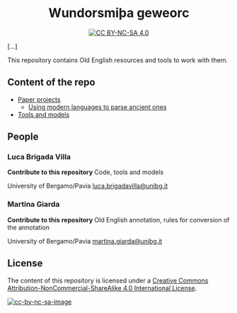 <div align="center">

# Wundorsmiþa geweorc

[![CC BY-NC-SA 4.0][cc-by-nc-sa-shield]][cc-by-nc-sa]

[cc-by-nc-sa]: http://creativecommons.org/licenses/by-nc-sa/4.0/
[cc-by-nc-sa-shield]: https://img.shields.io/badge/License-CC%20BY--NC--SA%204.0-lightgrey.svg
[cc-by-nc-sa-image]: https://licensebuttons.net/l/by-nc-sa/4.0/88x31.png

</div>

[...]

This repository contains Old English resources and tools to work with them.

## Content of the repo

 * [Paper projects](paper_projects)
 	 * [Using modern languages to parse ancient ones](papers_projects/parsing_oe_modern)
 * [Tools and models](tools_and_models)

## People

### Luca Brigada Villa

**Contribute to this repository**
Code, tools and models

University of Bergamo/Pavia
[luca.brigadavilla@unibg.it](mailto:luca.brigadavilla@unibg.it)

### Martina Giarda

**Contribute to this repository**
Old English annotation, rules for conversion of the annotation

University of Bergamo/Pavia
[martina.giarda@unibg.it](mailto:martina.giarda@unibg.it)

## License

The content of this repository is licensed under a [Creative Commons Attribution-NonCommercial-ShareAlike 4.0 International License][cc-by-nc-sa].

[![cc-by-nc-sa-image]][cc-by-nc-sa]
